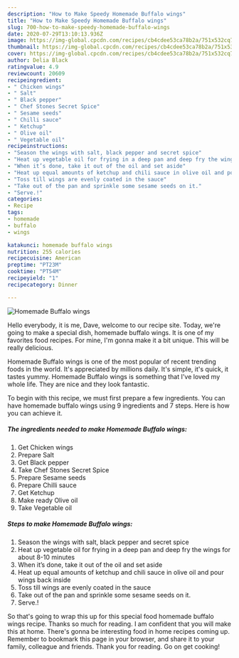 ```yaml
---
description: "How to Make Speedy Homemade Buffalo wings"
title: "How to Make Speedy Homemade Buffalo wings"
slug: 700-how-to-make-speedy-homemade-buffalo-wings
date: 2020-07-29T13:10:13.936Z
image: https://img-global.cpcdn.com/recipes/cb4cdee53ca78b2a/751x532cq70/homemade-buffalo-wings-recipe-main-photo.jpg
thumbnail: https://img-global.cpcdn.com/recipes/cb4cdee53ca78b2a/751x532cq70/homemade-buffalo-wings-recipe-main-photo.jpg
cover: https://img-global.cpcdn.com/recipes/cb4cdee53ca78b2a/751x532cq70/homemade-buffalo-wings-recipe-main-photo.jpg
author: Delia Black
ratingvalue: 4.9
reviewcount: 20609
recipeingredient:
- " Chicken wings"
- " Salt"
- " Black pepper"
- " Chef Stones Secret Spice"
- " Sesame seeds"
- " Chilli sauce"
- " Ketchup"
- " Olive oil"
- " Vegetable oil"
recipeinstructions:
- "Season the wings with salt, black pepper and secret spice"
- "Heat up vegetable oil for frying in a deep pan and deep fry the wings for about 8-10 minutes"
- "When it’s done, take it out of the oil and set aside"
- "Heat up equal amounts of ketchup and chili sauce in olive oil and pour wings back inside"
- "Toss till wings are evenly coated in the sauce"
- "Take out of the pan and sprinkle some sesame seeds on it."
- "Serve.!"
categories:
- Recipe
tags:
- homemade
- buffalo
- wings

katakunci: homemade buffalo wings 
nutrition: 255 calories
recipecuisine: American
preptime: "PT23M"
cooktime: "PT54M"
recipeyield: "1"
recipecategory: Dinner

---
```



![Homemade Buffalo wings](https://img-global.cpcdn.com/recipes/cb4cdee53ca78b2a/751x532cq70/homemade-buffalo-wings-recipe-main-photo.jpg)

Hello everybody, it is me, Dave, welcome to our recipe site. Today, we're going to make a special dish, homemade buffalo wings. It is one of my favorites food recipes. For mine, I'm gonna make it a bit unique. This will be really delicious.



Homemade Buffalo wings is one of the most popular of recent trending foods in the world. It's appreciated by millions daily. It's simple, it's quick, it tastes yummy. Homemade Buffalo wings is something that I've loved my whole life. They are nice and they look fantastic.


To begin with this recipe, we must first prepare a few ingredients. You can have homemade buffalo wings using 9 ingredients and 7 steps. Here is how you can achieve it.

<!--inarticleads1-->

##### The ingredients needed to make Homemade Buffalo wings:

1. Get  Chicken wings
1. Prepare  Salt
1. Get  Black pepper
1. Take  Chef Stones Secret Spice
1. Prepare  Sesame seeds
1. Prepare  Chilli sauce
1. Get  Ketchup
1. Make ready  Olive oil
1. Take  Vegetable oil




<!--inarticleads2-->

##### Steps to make Homemade Buffalo wings:

1. Season the wings with salt, black pepper and secret spice
1. Heat up vegetable oil for frying in a deep pan and deep fry the wings for about 8-10 minutes
1. When it’s done, take it out of the oil and set aside
1. Heat up equal amounts of ketchup and chili sauce in olive oil and pour wings back inside
1. Toss till wings are evenly coated in the sauce
1. Take out of the pan and sprinkle some sesame seeds on it.
1. Serve.!




So that's going to wrap this up for this special food homemade buffalo wings recipe. Thanks so much for reading. I am confident that you will make this at home. There's gonna be interesting food in home recipes coming up. Remember to bookmark this page in your browser, and share it to your family, colleague and friends. Thank you for reading. Go on get cooking!
